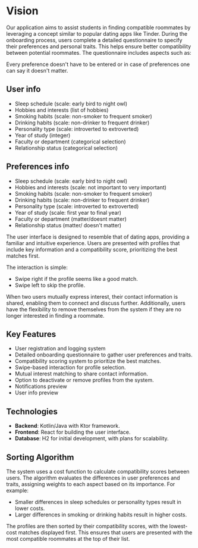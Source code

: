# Vision

Our application aims to assist students in finding compatible roommates by leveraging a concept similar to popular dating apps like Tinder. During the onboarding process, users complete a detailed questionnaire to specify their preferences and personal traits. This helps ensure better compatibility between potential roommates. The questionnaire includes aspects such as:

Every preference doesn't have to be entered or in case of preferences one can say it doesn't matter.
## User info
- Sleep schedule (scale: early bird to night owl)
- Hobbies and interests (list of hobbies)
- Smoking habits (scale: non-smoker to frequent smoker)
- Drinking habits (scale: non-drinker to frequent drinker)
- Personality type (scale: introverted to extroverted)
- Year of study (integer)
- Faculty or department (categorical selection)
- Relationship status (categorical selection)

## Preferences info
- Sleep schedule (scale: early bird to night owl)
- Hobbies and interests (scale: not important to very important)
- Smoking habits (scale: non-smoker to frequent smoker)
- Drinking habits (scale: non-drinker to frequent drinker)
- Personality type (scale: introverted to extroverted)
- Year of study (scale: first year to final year)
- Faculty or department (matter/doesnt matter)
- Relationship status (matter/ doesn't matter)

The user interface is designed to resemble that of dating apps, providing a familiar and intuitive experience. Users are presented with profiles that include key information and a compatibility score, prioritizing the best matches first.

The interaction is simple:
- Swipe right if the profile seems like a good match.
- Swipe left to skip the profile.

When two users mutually express interest, their contact information is shared, enabling them to connect and discuss further. Additionally, users have the flexibility to remove themselves from the system if they are no longer interested in finding a roommate.

## Key Features

- User registration and logging system
- Detailed onboarding questionnaire to gather user preferences and traits.
- Compatibility scoring system to prioritize the best matches.
- Swipe-based interaction for profile selection.
- Mutual interest matching to share contact information.
- Option to deactivate or remove profiles from the system.
- Notifications preview
- User info preview

## Technologies

- **Backend**: Kotlin/Java with Ktor framework.
- **Frontend**: React for building the user interface.
- **Database**: H2 for initial development, with plans for scalability.

## Sorting Algorithm

The system uses a cost function to calculate compatibility scores between users. The algorithm evaluates the differences in user preferences and traits, assigning weights to each aspect based on its importance. For example:

- Smaller differences in sleep schedules or personality types result in lower costs.
- Larger differences in smoking or drinking habits result in higher costs.

The profiles are then sorted by their compatibility scores, with the lowest-cost matches displayed first. This ensures that users are presented with the most compatible roommates at the top of their list.